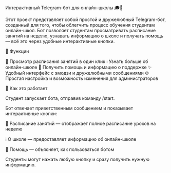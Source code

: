 Интерактивный Telegram-бот для онлайн-школы 🎓🤖

Этот проект представляет собой простой и дружелюбный Telegram-бот, созданный для того, чтобы облегчить процесс обучения студентам онлайн-школ.
Бот позволяет студентам просматривать расписание занятий на неделю, узнавать информацию о школе и получать помощь — всё это через удобные интерактивные кнопки.

🚀 Функции

📅 Просмотр расписания занятий в один клик
ℹ️ Узнать больше об онлайн-школе
💬 Получить помощь и информацию о поддержке
✨ Удобный интерфейс с эмодзи и дружелюбными сообщениями
⚙️ Простая настройка и возможность изменения для администраторов

🧠 Как это работает

Студент запускает бота, отправив команду /start.

Бот отвечает приветственным сообщением и показывает интерактивные кнопки:

📅 Расписание занятий — отображает полное расписание уроков на неделю

ℹ️ О школе — предоставляет информацию об онлайн-школе

💬 Помощь — объясняет, как пользоваться ботом

Студенты могут нажать любую кнопку и сразу получить нужную информацию.
